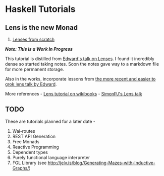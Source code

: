 # Haskell Tutorials

## Lens is the new Monad

1. [Lenses from scratch](lenses-from-scratch.md)

  ***Note: This is a Work In Progress***

  This tutorial is distilled from [Edward's talk on Lenses](http://www.youtube.com/watch?v=cefnmjtAolY). I found it incredibly dense so started taking notes. Soon the notes gave way to a markdown file for more permanent storage.

  Also in the works, incorporate lessons from [the more recent and easier to grok lens talk by Edward](https://www.youtube.com/watch?v=T88TDS7L5DY).

  More references
    - [Lens tutorial on wikibooks](https://en.wikibooks.org/wiki/Haskell/Lenses_and_functional_references)
    - [SimonPJ's Lens talk](https://skillsmatter.com/skillscasts/4251-lenses-compositional-data-access-and-manipulation#showModal?modal-signup-complete)

## TODO

These are tutorials planned for a later date -

1. Wai-routes
2. REST API Generation
3. Free Monads
4. Reactive Programming
5. Dependent types
6. Purely functional language interpreter
7. FGL Library (see http://jelv.is/blog/Generating-Mazes-with-Inductive-Graphs/)

